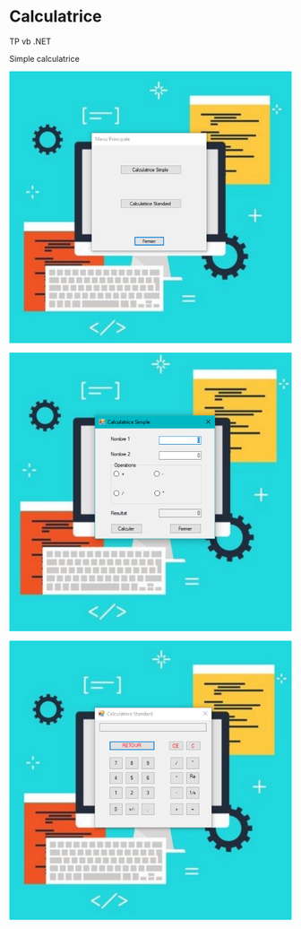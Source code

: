# Calculatrice
TP vb .NET

Simple calculatrice

![alt text](https://raw.githubusercontent.com/rassasamine/Calculatrice/master/C1.png)

![alt text](https://raw.githubusercontent.com/rassasamine/Calculatrice/master/C2.png)

![alt text](https://raw.githubusercontent.com/rassasamine/Calculatrice/master/C3.png)
